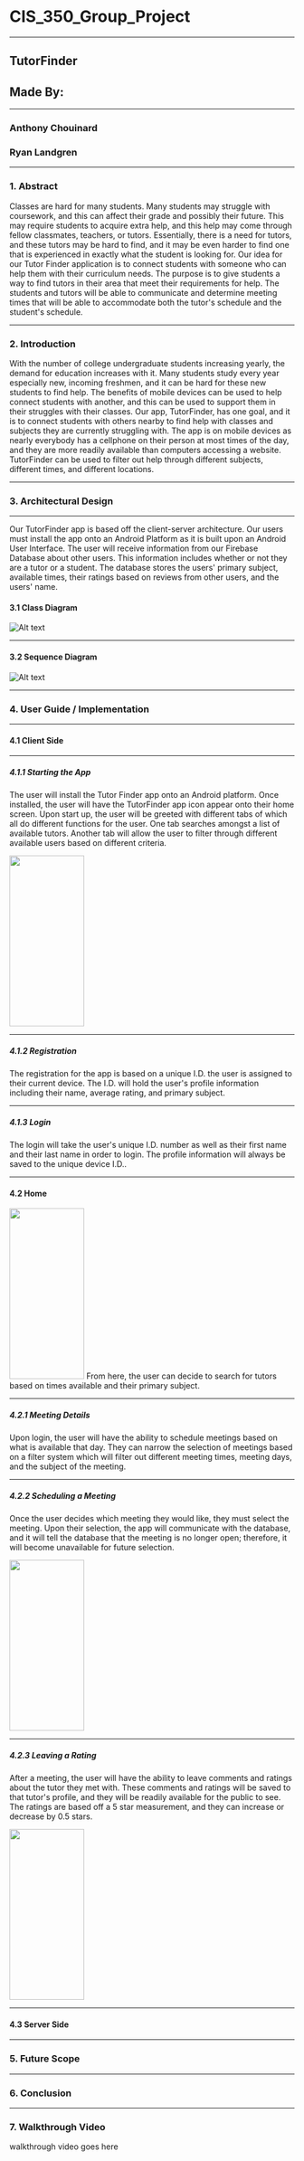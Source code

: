 # CIS_350_Group_Project
___
## TutorFinder
## Made By: 
___
### Anthony Chouinard
### Ryan Landgren

___

### 1. Abstract
Classes are hard for many students. Many students may struggle with coursework, and this can affect their grade and possibly their future. This may require students to acquire extra help, and this help may come through fellow classmates, teachers, or tutors. Essentially, there is a need for tutors, and these tutors may be hard to find, and it may be even harder to find one that is experienced in exactly what the student is looking for. Our idea for our Tutor Finder application is to connect students with someone who can help them with their curriculum needs. The purpose is to give students a way to find tutors in their area that meet their requirements for help. The students and tutors will be able to communicate and determine meeting times that will be able to accommodate both the tutor's schedule and the student's schedule.
___
### 2. Introduction
With the number of college undergraduate students increasing yearly, the demand for education increases with it. Many students study every year especially new, incoming freshmen, and it can be hard for these new students to find help. The benefits of mobile devices can be used to help connect students with another, and this can be used to support them in their struggles with their classes. Our app, TutorFinder, has one goal, and it is to connect students with others nearby to find help with classes and subjects they are currently struggling with. The app is on mobile devices as nearly everybody has a cellphone on their person at most times of the day, and they are more readily available than computers accessing a website. TutorFinder can be used to filter out help through different subjects, different times, and different locations.
___
### 3. Architectural Design
___
Our TutorFinder app is based off the client-server architecture. Our users must install the app onto an Android Platform as it is built upon an Android User Interface. The user will receive information from our Firebase Database about other users. This information includes whether or not they are a tutor or a student. The database stores the users' primary subject, available times, their ratings based on reviews from other users, and the users' name.
#### 3.1 Class Diagram
![Alt text](CIS350ProjectClassDiagram-v2.png)
___
#### 3.2 Sequence Diagram
![Alt text](SequenceDiagram-1.png)
___
### 4. User Guide / Implementation
___
#### 4.1 Client Side
___
##### 4.1.1 Starting the App
The user will install the Tutor Finder app onto an Android platform. Once installed, the user will have the TutorFinder app icon appear onto their home screen. Upon start up, the user will be greeted with different tabs of which all do different functions for the user. One tab searches amongst a list of available tutors. Another tab will allow the user to filter through different available users based on different criteria.


<img src="ProfileScreen-1.png" width="132" height="302">

___

##### 4.1.2 Registration
The registration for the app is based on a unique I.D. the user is assigned to their current device. The I.D. will hold the user's profile information including their name, average rating, and primary subject.

___

##### 4.1.3 Login
The login will take the user's unique I.D. number as well as their first name and their last name in order to login. The profile information will always be saved to the unique device I.D..

___

#### 4.2 Home
<img src="AddMeetingScreen-1.png" width="132" height="302">
From here, the user can decide to search for tutors based on times available and their primary subject.

___

##### 4.2.1 Meeting Details
Upon login, the user will have the ability to schedule meetings based on what is available that day. They can narrow the selection of meetings based on a filter system which will filter out different meeting times, meeting days, and the subject of the meeting.

___

##### 4.2.2 Scheduling a Meeting
Once the user decides which meeting they would like, they must select the meeting. Upon their selection, the app will communicate with the database, and it will tell the database that the meeting is no longer open; therefore, it will become unavailable for future selection.

<img src="FilterMeetingsScreen-1.png" width="132" height="302">

___

##### 4.2.3 Leaving a Rating
After a meeting, the user will have the ability to leave comments and ratings about the tutor they met with. These comments and ratings will be saved to that tutor's profile, and they will be readily available for the public to see. The ratings are based off a 5 star measurement, and they can increase or decrease by 0.5 stars.

<img src="ReviewListScreen-1.png" width="132" height="302">

___

#### 4.3 Server Side

___

### 5. Future Scope

___

### 6. Conclusion

___

### 7. Walkthrough Video

walkthrough video goes here
